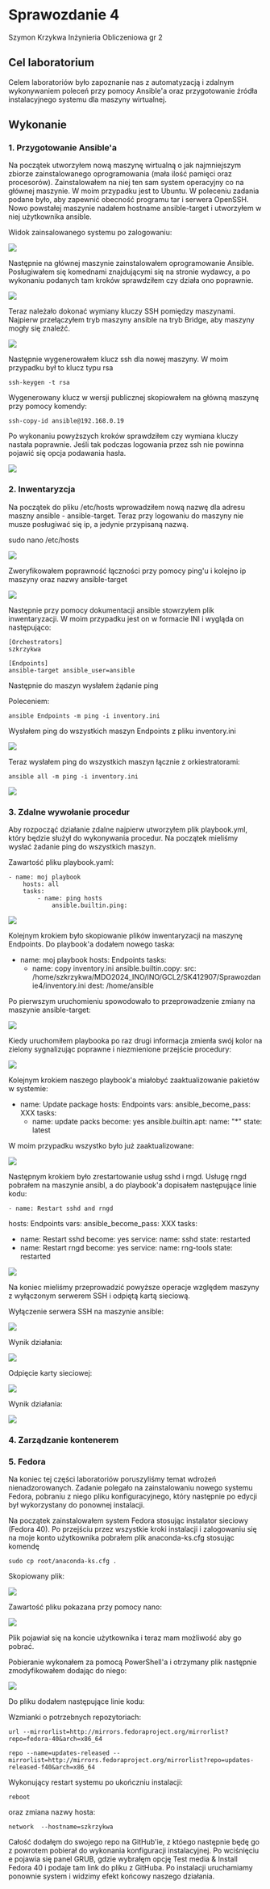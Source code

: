 # Sprawozdanie 4
Szymon Krzykwa
Inżynieria Obliczeniowa gr 2

## Cel laboratorium

Celem laboratoriów było zapoznanie nas z automatyzacją i zdalnym wykonywaniem poleceń przy pomocy Ansible'a oraz przygotowanie źródła instalacyjnego systemu dla maszyny wirtualnej.

## Wykonanie

### 1. Przygotowanie Ansible'a

Na początek utworzyłem nową maszynę wirtualną o jak najmniejszym zbiorze zainstalowanego oprogramowania (mała ilość pamięci oraz procesorów). Zainstalowałem na niej ten sam system operacyjny co na głównej maszynie. W moim przypadku jest to Ubuntu. W poleceniu zadania podane było, aby zapewnić obecność programu tar i serwera OpenSSH. Nowo powstałej maszynie nadałem hostname ansible-target i utworzyłem w niej użytkownika ansible. 

Widok zainsalowanego systemu po zalogowaniu:

![](./screeny/ansible.png)

Następnie na głównej maszynie zainstalowałem oprogramowanie Ansible. Posługiwałem się komednami znajdującymi się na stronie wydawcy, a po wykonaniu podanych tam kroków sprawdziłem czy działa ono poprawnie.

![](./screeny/ansible-version.png)

Teraz należało dokonać wymiany kluczy SSH pomiędzy maszynami. Najpierw przełączyłem tryb maszyny ansible na tryb Bridge, aby maszyny mogły się znaleźć. 

![](./screeny/bridge.png)

Następnie wygenerowałem klucz ssh dla nowej maszyny. W moim przypadku był to klucz typu rsa

    ssh-keygen -t rsa

Wygenerowany klucz w wersji publicznej skopiowałem na główną maszynę przy pomocy komendy:

    ssh-copy-id ansible@192.168.0.19

Po wykonaniu powyższych kroków sprawdziłem czy wymiana kluczy nastała poprawnie. Jeśli tak podczas logowania przez ssh nie powinna pojawić się opcja podawania hasła.

![](./screeny/ansible-ssh.png)

### 2. Inwentaryzcja

Na początek do pliku /etc/hosts wprowadziłem nową nazwę dla adresu maszny ansible - ansible-target. Teraz przy logowaniu do maszyny nie musze posługiwać się ip, a jedynie przypisaną nazwą. 

sudo nano /etc/hosts

![](./screeny/ansible-target.png)

Zweryfikowałem poprawność łączności przy pomocy ping'u i kolejno ip maszyny oraz nazwy ansible-target

![](./screeny/ping.png)

Następnie przy pomocy dokumentacji ansible stowrzyłem plik inwentaryzacji. W moim przypadku jest on w formacie INI i wygląda on następująco: 

    [Orchestrators]
    szkrzykwa

    [Endpoints]
    ansible-target ansible_user=ansible

Następnie do maszyn wysłałem żądanie ping

Poleceniem:

    ansible Endpoints -m ping -i inventory.ini

Wysłałem ping do wszystkich maszyn Endpoints z pliku inventory.ini

![](./screeny/inventory-ping.png)

Teraz wysłałem ping do wszystkich maszyn łącznie z orkiestratorami:

    ansible all -m ping -i inventory.ini

![](./screeny/ping-all.png)

### 3. Zdalne wywołanie procedur

Aby rozpocząć działanie zdalne najpierw utworzyłem plik playbook.yml, który będzie służył do wykonywania procedur. Na początek mieliśmy wysłać żadanie ping do wszystkich maszyn.

Zawartość pliku playbook.yaml:

    - name: moj playbook
        hosts: all
        tasks:
            - name: ping hosts
                ansible.builtin.ping:

![](./screeny/playbook-ping.png)

Kolejnym krokiem było skopiowanie plików inwentaryzacji na maszynę Endpoints. Do playbook'a dodałem nowego taska:

- name: moj playbook
  hosts: Endpoints
  tasks:
  - name: copy inventory.ini
    ansible.builtin.copy:
      src: /home/szkrzykwa/MDO2024_INO/INO/GCL2/SK412907/Sprawozdanie4/inventory.ini
      dest: /home/ansible

Po pierwszym uruchomieniu spowodowało to przeprowadzenie zmiany na maszynie ansible-target:

![](./screeny/playbook-copy1.png)

Kiedy uruchomiłem playbooka po raz drugi informacja zmienła swój kolor na zielony sygnalizując poprawne i niezmienione przejście procedury:

![](./screeny/playbook-copy2.png)

Kolejnym krokiem naszego playbook'a miałobyć zaaktualizowanie pakietów w systemie:

- name: Update package
  hosts: Endpoints
  vars:
    ansible_become_pass: XXX
  tasks:
  - name: update packs
    become: yes
    ansible.builtin.apt:
      name: "*"
      state: latest

W moim przypadku wszystko było już zaaktualizowane:

![](./screeny/playbook-update.png)

Następnym krokiem było zrestartowanie usług sshd i rngd. Usługę rngd pobrałem na maszynie ansibl, a do playbook'a dopisałem następujące linie kodu:

    - name: Restart sshd and rngd
  hosts: Endpoints
  vars:
    ansible_become_pass: XXX
  tasks:
  - name: Restart sshd
    become: yes
    service:
      name: sshd
      state: restarted
  - name: Restart rngd
    become: yes
    service:
      name: rng-tools
      state: restarted

![](./screeny/restart.png)

Na koniec mieliśmy przeprowadzić powyższe operacje względem maszyny z wyłączonym serwerem SSH i odpiętą kartą sieciową. 

Wyłączenie serwera SSH na maszynie ansible:

![](./screeny/ssh-off.png)

Wynik działania:

![](./screeny/ssh-off2.png)

Odpięcie karty sieciowej:

![](./screeny/karta-off.png)


Wynik działania:

![](./screeny/karta-off2.png)


### 4. Zarządzanie kontenerem

### 5. Fedora

Na koniec tej części laboratoriów poruszyliśmy temat wdrożeń nienadzorowanych. Zadanie polegało na zainstalowaniu nowego systemu Fedora, pobraniu z niego pliku konfiguracyjnego, który następnie po edycji był wykorzystany do ponownej instalacji.

Na początek zainstalowałem system Fedora stosując instalator sieciowy (Fedora 40). Po przejściu przez wszystkie kroki instalacji i zalogowaniu się na moje konto użytkownika pobrałem plik anaconda-ks.cfg stosując komendę

    sudo cp root/anaconda-ks.cfg .

Skopiowany plik:

![](./screeny/cp.png)

Zawartość pliku pokazana przy pomocy nano:

![](./screeny/anaconda.png)

Plik pojawiał się na koncie użytkownika i teraz mam możliwość aby go pobrać.

Pobieranie wykonałem za pomocą PowerShell'a i otrzymany plik następnie zmodyfikowałem dodając do niego:

![](./screeny/PS.png)

Do pliku dodałem następujące linie kodu:

Wzmianki o potrzebnych repozytoriach:

    url --mirrorlist=http://mirrors.fedoraproject.org/mirrorlist?repo=fedora-40&arch=x86_64 
  
    repo --name=updates-released --mirrorlist=http://mirrors.fedoraproject.org/mirrorlist?repo=updates-released-f40&arch=x86_64

Wykonujący restart systemu po ukończniu instalacji:

    reboot

oraz zmiana nazwy hosta:

    network  --hostname=szkrzykwa

Całość dodałęm do swojego repo na GitHub'ie, z któego następnie będę go z powrotem pobierał do wykonania konfiguracji instalacyjnej. Po wciśnięciu e pojawia się panel GRUB, gdzie wybrałęm opcję Test media & Install Fedora 40 i podaje tam link do pliku z GitHuba. Po instalacji uruchamiamy ponownie system i widzimy efekt końcowy naszego działania.
